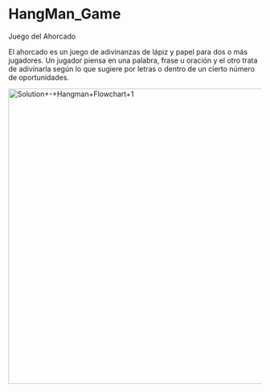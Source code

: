 # HangMan_Game
Juego del Ahorcado

El ahorcado es un juego de adivinanzas de lápiz y papel para dos o más jugadores. 
Un jugador piensa en una palabra, frase u oración y el otro trata de adivinarla según lo que sugiere por letras o dentro de un cierto número de oportunidades.


<img width="588" alt="Solution+-+Hangman+Flowchart+1" src="https://user-images.githubusercontent.com/117787883/201769973-15915eb4-17c9-45d4-841c-4ebc0cf11ea5.png">
